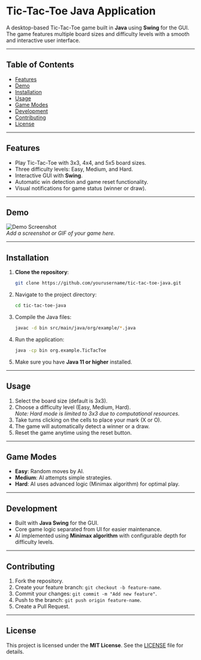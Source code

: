 # Tic-Tac-Toe Java Application

A desktop-based Tic-Tac-Toe game built in **Java** using **Swing** for the GUI. The game features multiple board sizes and difficulty levels with a smooth and interactive user interface.

---

## Table of Contents
- [Features](#features)
- [Demo](#demo)
- [Installation](#installation)
- [Usage](#usage)
- [Game Modes](#game-modes)
- [Development](#development)
- [Contributing](#contributing)
- [License](#license)

---

## Features
- Play Tic-Tac-Toe with 3x3, 4x4, and 5x5 board sizes.
- Three difficulty levels: Easy, Medium, and Hard.
- Interactive GUI with **Swing**.
- Automatic win detection and game reset functionality.
- Visual notifications for game status (winner or draw).

---

## Demo
![Demo Screenshot](path/to/screenshot.png)  
*Add a screenshot or GIF of your game here.*

---

## Installation

1. **Clone the repository**:
   ```bash
   git clone https://github.com/yourusername/tic-tac-toe-java.git
   ```
2. Navigate to the project directory:
   ```bash
   cd tic-tac-toe-java
   ```
3. Compile the Java files:
   ```bash
   javac -d bin src/main/java/org/example/*.java
   ```
4. Run the application:
   ```bash
   java -cp bin org.example.TicTacToe
   ```
5. Make sure you have **Java 11 or higher** installed.

---

## Usage
1. Select the board size (default is 3x3).
2. Choose a difficulty level (Easy, Medium, Hard).  
   *Note: Hard mode is limited to 3x3 due to computational resources.*
3. Take turns clicking on the cells to place your mark (X or O).
4. The game will automatically detect a winner or a draw.
5. Reset the game anytime using the reset button.

---

## Game Modes
- **Easy**: Random moves by AI.
- **Medium**: AI attempts simple strategies.
- **Hard**: AI uses advanced logic (Minimax algorithm) for optimal play.

---

## Development
- Built with **Java Swing** for the GUI.
- Core game logic separated from UI for easier maintenance.
- AI implemented using **Minimax algorithm** with configurable depth for difficulty levels.

---

## Contributing
1. Fork the repository.
2. Create your feature branch: `git checkout -b feature-name`.
3. Commit your changes: `git commit -m "Add new feature"`.
4. Push to the branch: `git push origin feature-name`.
5. Create a Pull Request.

---

## License
This project is licensed under the **MIT License**. See the [LICENSE](LICENSE) file for details.